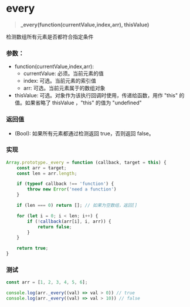 # every

> <b> _every(function(currentValue,index,arr), thisValue) </b>

检测数组所有元素是否都符合指定条件

### 参数：

* function(currentValue,index,arr):
  * currentValue: 必须。当前元素的值
  * index: 可选。当前元素的索引值
  * arr: 可选。当前元素属于的数组对象
* thisValue: 可选。对象作为该执行回调时使用，传递给函数，用作 "this" 的值。如果省略了 thisValue ，"this" 的值为 "undefined"

### 返回值

* (Bool): 如果所有元素都通过检测返回 true，否则返回 false。

### 实现

```js
Array.prototype._every = function (callback, target = this) {
    const arr = target;
    const len = arr.length;

    if (typeof callback !== 'function') {
        throw new Error('need a function')
    }

    if (len === 0) return []; // 如果为空数组，返回[]

    for (let i = 0; i < len; i++) {
        if (!callback(arr[i], i, arr)) {
            return false;
        }
    }

    return true;
}
```

### 测试

```js
const arr = [1, 2, 3, 4, 5, 6];

console.log(arr._every((val) => val > 0)) // true
console.log(arr._every((val) => val > 10)) // false
```
